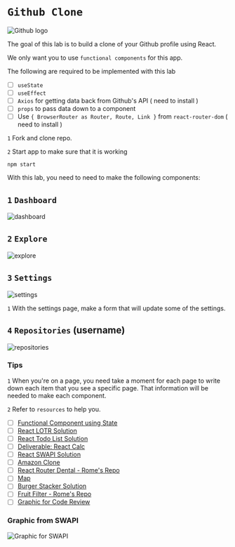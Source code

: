 # `Github Clone`

![Github logo](https://www.zbw-mediatalk.eu/wp-content/uploads/2015/09/github-cover.jpg)

The goal of this lab is to build a clone of your Github profile using React. 

We only want you to use `functional components` for this app. 

The following are required to be implemented with this lab
- [ ] `useState`
- [ ] `useEffect`
- [ ] `Axios` for getting data back from Github's API ( need to install )
- [ ] `props` to pass data down to a component
- [ ] Use `{ BrowserRouter as Router, Route, Link }` from `react-router-dom` ( need to install )

`1` Fork and clone repo.

`2` Start app to make sure that it is working
```text
npm start
```

With this lab, you need to need to make the following components:

## `1` `Dashboard`
![dashboard](https://user-images.githubusercontent.com/13144457/120337696-65043180-c2a8-11eb-937c-3d61666ee46d.png)

## `2` `Explore`
![explore](https://user-images.githubusercontent.com/13144457/120337891-9250df80-c2a8-11eb-8c3b-c60e255ef523.png)

## `3` `Settings`
![settings](https://user-images.githubusercontent.com/13144457/120338001-aa286380-c2a8-11eb-9d63-424afee1eb74.png)

`1` With the settings page, make a form that will update some of the settings.

## `4` `Repositories` (username)
![repositories](https://user-images.githubusercontent.com/13144457/120337952-9f6dce80-c2a8-11eb-82ff-9136b78ad9bd.png)


### Tips

`1` When you're on a page, you need take a moment for each page to write down each item that you see a specific page. That information will be needed to make each component.

`2` Refer to `resources` to help you.
- [ ] [Functional Component using State](https://git.generalassemb.ly/SEI-412/mood-tracker/blob/master/functional-moodTracker.md)
- [ ] [React LOTR Solution](https://git.generalassemb.ly/SEI-412/react-lotr-solution)
- [ ] [React Todo List Solution](https://git.generalassemb.ly/SEI-412/react-todolist-solution)
- [ ] [Deliverable: React Calc](https://git.generalassemb.ly/SEI-412/react-calc-solution)
- [ ] [React SWAPI Solution](https://git.generalassemb.ly/wsjoshua/react-ajax-swapi-solution)
- [ ] [Amazon Clone](https://github.com/romebell/amazon-clone)
- [ ] [React Router Dental - Rome's Repo](https://git.generalassemb.ly/romebell/react-router-dental)
- [ ] [Map](https://git.generalassemb.ly/SEI-412/map)
- [ ] [Burger Stacker Solution](https://git.generalassemb.ly/SEI-412/react-burger-stacker-solution)
- [ ] [Fruit Filter - Rome's Repo](https://github.com/romebell/fruit-filter)
- [ ] [Graphic for Code Review](https://ga-students.slack.com/archives/C01U5UM2MG8/p1622559894103700)

### Graphic from SWAPI
![Graphic for SWAPI](https://user-images.githubusercontent.com/13144457/120353175-5755a880-c2b6-11eb-99cc-007df1bc3a88.jpg)

